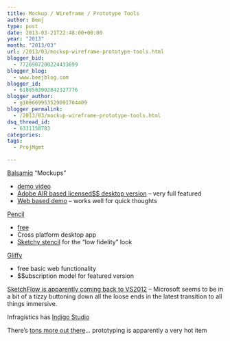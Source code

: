 ```yaml
---
title: Mockup / Wireframe / Prototype Tools
author: Beej
type: post
date: 2013-03-21T22:48:00+00:00
year: "2013"
month: "2013/03"
url: /2013/03/mockup-wireframe-prototype-tools.html
blogger_bid:
  - 7726907200224433699
blogger_blog:
  - www.beejblog.com
blogger_id:
  - 6188583902842327776
blogger_author:
  - g108669953529091704409
blogger_permalink:
  - /2013/03/mockup-wireframe-prototype-tools.html
dsq_thread_id:
  - 6331158783
categories:
tags:
  - ProjMgmt

---
```

<a href="https://www.balsamiq.com/" target="_blank">Balsamiq</a> “Mockups” 

  * <a href="https://www.youtube.com/watch?feature=player_embedded&v=70hfU7_95Gw" target="_blank">demo video</a> 
  * <a href="https://www.balsamiq.com/download" target="_blank">Adobe AIR based licensed$$ desktop version</a> – very full featured 
  * <a href="https://builds.balsamiq.com/b/mockups-web-demo/" target="_blank">Web based demo</a> &#8211; works well for quick thoughts 

<a href="https://pencil.evolus.vn/" target="_blank">Pencil</a> 

  * <a href="https://www.youtube.com/watch?feature=player_embedded&v=70hfU7_95Gw" target="_blank">free</a> 
  * Cross platform desktop app 
  * <a href="https://code.google.com/p/evoluspencil/downloads/list?q=label:Stencil" target="_blank">Sketchy stencil</a> for the “low fidelity” look 

<a href="https://www.gliffy.com/gliffy/#templateId=blank&signup=1" target="_blank">Gliffy</a> 

  * free basic web functionality 
  * $$ubscription model for featured version 

<a href="https://blendinsider.com/technical/announcing-blend-sketchflow-preview-for-visual-studio-2012-2012-08-15/" target="_blank">SketchFlow is apparently coming back to VS2012</a> – Microsoft seems to be in a bit of a tizzy buttoning down all the loose ends in the latest transition to all things immersive.
  
Infragistics has <a href="https://www.infragistics.com/products/indigo-studio" target="_blank">Indigo Studio</a>
  
There’s <a href="https://goo.gl/eIggX" target="_blank">tons more out there</a>… prototyping is apparently a very hot item